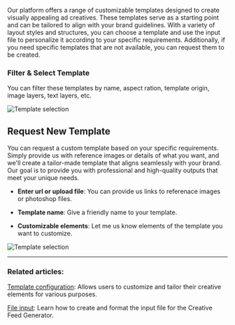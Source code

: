 Our platform offers a range of customizable templates designed to create visually appealing ad creatives. These templates serve as a starting point and can be tailored to align with your brand guidelines. With a variety of layout styles and structures, you can choose a template and use the input file to personalize it according to your specific requirements. Additionally, if you need specific templates that are not available, you can request them to be created.

### Filter & Select Template

You can filter these templates by name, aspect ration, template origin, image layers, text layers, etc. 

![Template selection](../assets/template_selection.gif)

## Request New Template

You can request a custom template based on your specific requirements. Simply provide us with reference images or details of what you want, and we'll create a tailor-made template that aligns seamlessly with your brand. Our goal is to provide you with professional and high-quality outputs that meet your unique needs.

- **Enter url or upload file**: You can provide us links to referenace images or photoshop files. 

- **Template name**: Give a friendly name to your template.

- **Customizable elements**: Let me us know elements of the template you want to customize. 

![Template selection](../assets/request_template.gif) 

---
### Related articles:

[Template configuration](template_configuration.md): Allows users to customize and tailor their creative elements for various purposes.

[File input](../quick_start/guide.md): Learn how to create and format the input file for the Creative Feed Generator.
